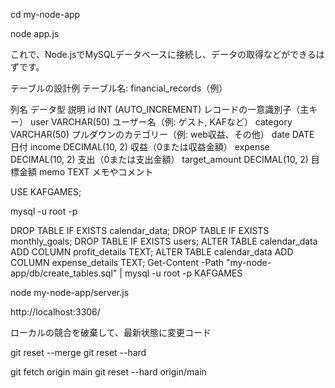 
cd my-node-app    

node app.js

これで、Node.jsでMySQLデータベースに接続し、データの取得などができるはずです。

テーブルの設計例
テーブル名: financial_records（例）

列名	データ型	説明
id	INT (AUTO_INCREMENT)	レコードの一意識別子（主キー）
user	VARCHAR(50)	ユーザー名（例: ゲスト, KAFなど）
category	VARCHAR(50)	プルダウンのカテゴリー（例: web収益、その他）
date	DATE	日付
income	DECIMAL(10, 2)	収益（0または収益金額）
expense	DECIMAL(10, 2)	支出（0または支出金額）
target_amount	DECIMAL(10, 2)	目標金額
memo	TEXT	メモやコメント

USE KAFGAMES;

mysql -u root -p

DROP TABLE IF EXISTS calendar_data;
DROP TABLE IF EXISTS monthly_goals;
DROP TABLE IF EXISTS users;
ALTER TABLE calendar_data ADD COLUMN profit_details TEXT;
ALTER TABLE calendar_data ADD COLUMN expense_details TEXT;
Get-Content -Path "my-node-app/db/create_tables.sql" | mysql -u root -p KAFGAMES

node my-node-app/server.js



http://localhost:3306/


ローカルの競合を破棄して、最新状態に変更コード

git reset --merge
git reset --hard

git fetch origin main
git reset --hard origin/main
